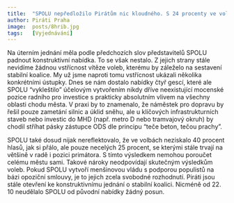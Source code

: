 ```yaml
---
title:  "SPOLU nepředložilo Pirátům nic kloudného. S 24 procenty ve volbách si myslí, že má nárok na většinu v Radě"
author: Piráti Praha
image:  posts/8hrib.jpg
tags:   [Vyjednávání]
---
```


Na úterním jednání měla podle předchozích slov představitelů SPOLU padnout konstruktivní nabídka. To se však nestalo. Z jejich strany stále nevidíme žádnou vstřícnost vítěze voleb, kterému by záleželo na sestavení stabilní koalice. My už jsme naproti tomu vstřícnost ukázali několika konkrétními ústupky. Dnes se nám dostalo nabídky čtyř gescí, které ale SPOLU “vykleštilo” účelovým vytvořením nikdy dříve neexistující mocenské pozice radního pro investice s prakticky absolutním vlivem na všechny oblasti chodu města. V praxi by to znamenalo, že náměstek pro dopravu by řešil pouze zametání silnic a úklid sněhu, ale u klíčových infrastrukturních staveb nebo investic do MHD (např. metro D nebo tramvajový okruh) by chodil stříhat pásky zástupce ODS dle principu “teče beton, tečou prachy”. 

SPOLU také dosud nijak nereflektovalo, že ve volbách nezískalo 40 procent hlasů, jak si přálo, ale pouze necelých 25 procent, se kterými stále trvají na většině v radě i pozici primátora. S tímto výsledkem nemohou poroučet celému městu sami. Takové nároky neodpovídají skutečným výsledkům voleb. Pokud SPOLU vytvoří menšinovou vládu s podporou populistů na bázi opoziční smlouvy, je to jejich zcela svobodné rozhodnutí. Piráti jsou stále otevření ke konstruktivnímu jednání o stabilní koalici. Nicméně od 22. 10 neudělalo SPOLU od původní nabídky žádný posun.
